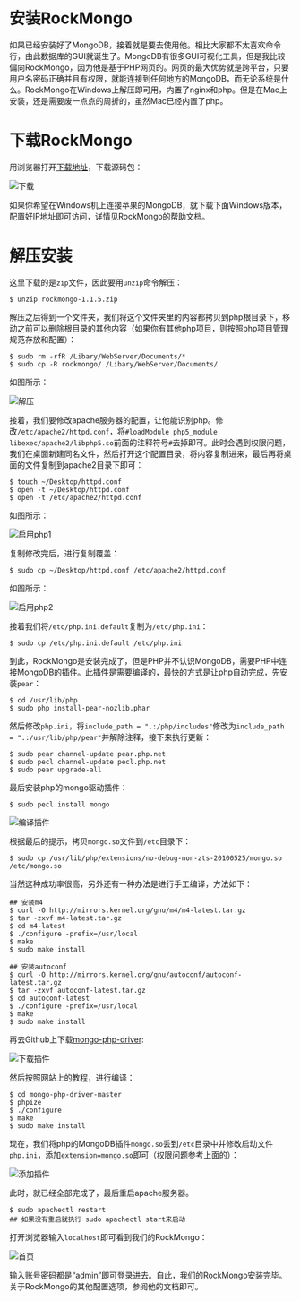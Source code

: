 安装RockMongo
=============

如果已经安装好了MongoDB，接着就是要去使用他。相比大家都不太喜欢命令行，由此数据库的GUI就诞生了。MongoDB有很多GUI可视化工具，但是我比较偏向RockMongo，因为他是基于PHP网页的。网页的最大优势就是跨平台，只要用户名密码正确并且有权限，就能连接到任何地方的MongoDB，而无论系统是什么。RockMongo在Windows上解压即可用，内置了nginx和php。但是在Mac上安装，还是需要废一点点的周折的，虽然Mac已经内置了php。

# 下载RockMongo

用浏览器打开[下载地址](http://rockmongo.com/downloads)，下载源码包：

![下载](../img/5/001.png)

如果你希望在Windows机上连接苹果的MongoDB，就下载下面Windows版本，配置好IP地址即可访问，详情见RockMongo的帮助文档。

# 解压安装

这里下载的是`zip`文件，因此要用`unzip`命令解压：

```
$ unzip rockmongo-1.1.5.zip
```

解压之后得到一个文件夹，我们将这个文件夹里的内容都拷贝到php根目录下，移动之前可以删除根目录的其他内容（如果你有其他php项目，则按照php项目管理规范存放和配置）：

```
$ sudo rm -rfR /Libary/WebServer/Documents/*
$ sudo cp -R rockmongo/ /Libary/WebServer/Documents/
```

如图所示：

![解压](../img/5/002.png)

接着，我们要修改apache服务器的配置，让他能识别php。修改`/etc/apache2/httpd.conf`，将`#loadModule php5_module libexec/apache2/libphp5.so`前面的注释符号`#`去掉即可。此时会遇到权限问题，我们在桌面新建同名文件，然后打开这个配置目录，将内容复制进来，最后再将桌面的文件复制到apache2目录下即可：

```
$ touch ~/Desktop/httpd.conf
$ open -t ~/Desktop/httpd.conf
$ open -t /etc/apache2/httpd.conf
```

如图所示：

![启用php1](../img/5/003.png)

复制修改完后，进行复制覆盖：

```
$ sudo cp ~/Desktop/httpd.conf /etc/apache2/httpd.conf
```

如图所示：

![启用php2](../img/5/004.png)

接着我们将`/etc/php.ini.default`复制为`/etc/php.ini`：

```
$ sudo cp /etc/php.ini.default /etc/php.ini
```

到此，RockMongo是安装完成了，但是PHP并不认识MongoDB，需要PHP中连接MongoDB的插件。此插件是需要编译的，最快的方式是让php自动完成，先安装`pear`：

```
$ cd /usr/lib/php
$ sudo php install-pear-nozlib.phar
```

然后修改`php.ini`，将`include_path = ".:/php/includes"`修改为`include_path = ".:/usr/lib/php/pear"`并解除注释，接下来执行更新：

```
$ sudo pear channel-update pear.php.net
$ sudo pecl channel-update pecl.php.net
$ sudo pear upgrade-all
```

最后安装php的mongo驱动插件：

```
$ sudo pecl install mongo
```

![编译插件](../img/5/005.png)

根据最后的提示，拷贝`mongo.so`文件到`/etc`目录下：

```
$ sudo cp /usr/lib/php/extensions/no-debug-non-zts-20100525/mongo.so /etc/mongo.so
```

当然这种成功率很高，另外还有一种办法是进行手工编译，方法如下：

```
## 安装m4
$ curl -O http://mirrors.kernel.org/gnu/m4/m4-latest.tar.gz 
$ tar -zxvf m4-latest.tar.gz
$ cd m4-latest
$ ./configure -prefix=/usr/local
$ make
$ sudo make install

## 安装autoconf
$ curl -O http://mirrors.kernel.org/gnu/autoconf/autoconf-latest.tar.gz
$ tar -zxvf autoconf-latest.tar.gz
$ cd autoconf-latest
$ ./configure -prefix=/usr/local
$ make
$ sudo make install
```

再去Github上下载[mongo-php-driver](https://github.com/mongodb/mongo-php-driver):

![下载插件](../img/5/006.png)

然后按照网站上的教程，进行编译：

```
$ cd mongo-php-driver-master
$ phpize
$ ./configure
$ make
$ sudo make install
```

现在，我们将php的MongoDB插件`mongo.so`丢到`/etc`目录中并修改启动文件`php.ini`，添加`extension=mongo.so`即可（权限问题参考上面的）：

![添加插件](../img/5/007.png)

此时，就已经全部完成了，最后重启apache服务器。

```
$ sudo apachectl restart
## 如果没有重启就执行 sudo apachectl start来启动
```

打开浏览器输入`localhost`即可看到我们的RockMongo：

![首页](../img/5/008.png)

输入账号密码都是“admin”即可登录进去。自此，我们的RockMongo安装完毕。关于RockMongo的其他配置选项，参阅他的文档即可。

